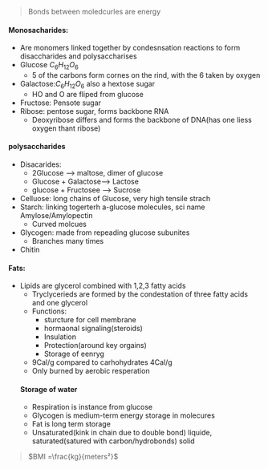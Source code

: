 > Bonds between moledcurles are energy
#### Monosacharides:
 - Are monomers linked together by condesnsation reactions to form disaccharides and polysaccharises
 - Glucose $C_6H_{12}O_6$
	 - 5 of the carbons form cornes on the rind, with the 6 taken by oxygen
 - Galactose:$C_6H_{12}O_6$ also a hextose sugar
	 - HO and O are fliped from glucose
 - Fructose: Pensote sugar
 - Ribose: pentose sugar, forms backbone RNA
	 - Deoxyribose differs and forms the backbone of DNA(has one liess oxygen thant ribose)
#### polysaccharides
 - Disacarides:
	 - 2Glucose --> maltose, dimer of glucose
	 - Glucose + Galactose--> Lactose
	 - glucose + Fructosee --> Sucrose
 - Celluose: long chains of Glucose, very high tensile strach
 - Starch: linking togerterh a-glucose molecules, sci name Amylose/Amylopectin
	 - Curved molcues
 - Glycogen: made from repeading glucose subunites
	 - Branches many times
 - Chitin
#### Fats:
 - Lipids are glycerol combined with 1,2,3 fatty acids
	  - Tryclycerieds are formed by the condestation of three fatty acids and one glycerol
	  - Functions:
		  - sturcture for cell membrane
		  - hormaonal signaling(steroids)
		  - Insulation
		  - Protection(around key orgains)
		  - Storage of eenryg
	  - 9Cal/g compared to carhohydrates 4Cal/g
	  - Only burned by aerobic resperation
	#### Storage of water
	 - Respiration is instance from glucose
	 - Glycogen is medium-term energy storage in molecures
	 - Fat is long term storage
	 - Unsaturated(kink in chain due to double bond) liquide, saturated(satured with carbon/hydrobonds) solid

> $BMI =\frac{kg}{meters²}$
<!--stackedit_data:
eyJoaXN0b3J5IjpbLTE4Njc5MjIyNjksLTE0MjE4NzE4NTAsNz
Y5NTU4Mjc0XX0=
-->